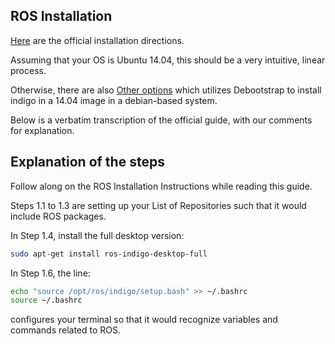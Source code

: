 ## ROS Installation

[Here](http://wiki.ros.org/indigo/Installation/Ubuntu) are the official installation directions.

Assuming that your OS is Ubuntu 14.04, this should be a very intuitive, linear process.

Otherwise, there are also [Other options](http://wiki.ros.org/ROS/Tutorials/InstallingIndigoInChroot) which utilizes Debootstrap to install indigo in a 14.04 image in a debian-based system.

Below is a verbatim transcription of the official guide, with our comments for explanation.

## Explanation of the steps

Follow along on the ROS Installation Instructions while reading this guide. 

Steps 1.1 to 1.3 are setting up your List of Repositories such that it would include ROS packages.

In Step 1.4, install the full desktop version:

```bash
sudo apt-get install ros-indigo-desktop-full
```

In Step 1.6, the line:

```bash
echo "source /opt/ros/indigo/setup.bash" >> ~/.bashrc
source ~/.bashrc
```

configures your terminal so that it would recognize variables and commands related to ROS.
